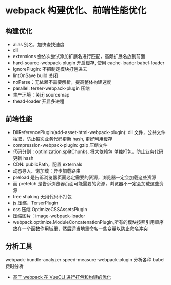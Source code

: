 # webpack 构建优化、前端性能优化

## 构建优化

- alias 别名，加快查找速度
- dll
- extensions 会依次尝试添加扩展名进行匹配，高频扩展名放到前面
- hard-source-webpack-plugin 开启缓存, 使用 cache-loader babel-loader
- IgnorePlugin: 不把制定模块打包进去
- lintOnSave build 关闭
- noParse：无依赖不需要解析，提高整体构建速度
- parallel: terser-webpack-plugin 压缩
- 生产环境：关闭 sourcemap
- thead-loader 开启多进程

## 前端性能

- DllReferencePlugin(add-asset-html-webpack-plugin): dll 文件，公共文件抽取，防止每次业务代码更新 hash, 更好利用缓存
- compression-webpack-plugin: gzip 压缩文件
- 代码分割：optimization.splitChunks, 将大依赖包 单独打包，防止业务代码更新 hash
- CDN: publicPath，配置 externals
- 动态导入、懒加载：异步加载路由
- preload 是告诉浏览器页面必定需要的资源，浏览器一定会加载这些资源
- 而 prefetch 是告诉浏览器页面可能需要的资源，浏览器不一定会加载这些资源
- tree shaking 无用代码不打包
- js 压缩、TerserPlugin
- css 压缩 OptimizeCSSAssetsPlugin
- 压缩图片：image-webpack-loader
- webpack.optimize.ModuleConcatenationPlugin,所有的模块按照引用顺序放在一个函数作用域里，然后适当地重命名一些变量以防止命名冲突

## 分析工具

webpack-bundle-analyzer
speed-measure-webpack-plugin 分析各种 babel 费时分析

- [基于 webpack 在 VueCLI 进行打包和构建的优化](https://www.yuque.com/mty/here/yv23oo)
